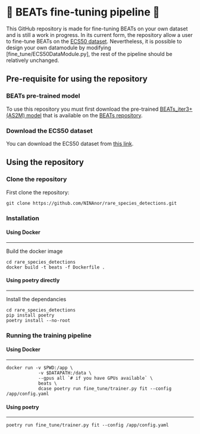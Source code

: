 # :musical_note: BEATs fine-tuning pipeline :musical_note:

This GitHub repository is made for fine-tuning BEATs on your own dataset and is still a work in progress. In its current form, the repository allow a user to fine-tune BEATs on the [ECS50 dataset](https://github.com/karolpiczak/ESC-50). Nevertheless, it is possible to design your own datamodule by modifying [fine_tune/ECS50DataModule.py], the rest of the pipeline should be relatively unchanged.

## Pre-requisite for using the repository

### BEATs pre-trained model

To use this repository you must first download the pre-trained [BEATs_iter3+ (AS2M) model](https://msranlcmtteamdrive.blob.core.windows.net/share/BEATs/BEATs_iter3_plus_AS2M.pt?sv=2020-08-04&st=2022-12-18T10%3A40%3A53Z&se=3022-12-19T10%3A40%3A00Z&sr=b&sp=r&sig=SKBQMA7MRAMFv7Avyu8a4EkFOlkEhf8nF0Jc2wlYd%2B0%3D) that is available on the [BEATs repository](https://github.com/microsoft/unilm/tree/master/beats). 

### Download the ECS50 dataset

You can download the ECS50 dataset from [this link](https://github.com/karoldvl/ESC-50/archive/master.zip).

## Using the repository

### Clone the repository

First clone the repository:

```
git clone https://github.com/NINAnor/rare_species_detections.git
```

### Installation

#### Using Docker
---

Build the docker image

```
cd rare_species_detections
docker build -t beats -f Dockerfile .
```

#### Using poetry directly
---

Install the dependancies

```
cd rare_species_detections
pip install poetry 
poetry install --no-root
```

### Running the training pipeline

#### Using Docker
---

```
docker run -v $PWD:/app \
            -v $DATAPATH:/data \
            --gpus all `# if you have GPUs available` \
            beats \ 
            dcase poetry run fine_tune/trainer.py fit --config /app/config.yaml
```

#### Using poetry 
---

```
poetry run fine_tune/trainer.py fit --config /app/config.yaml
```


